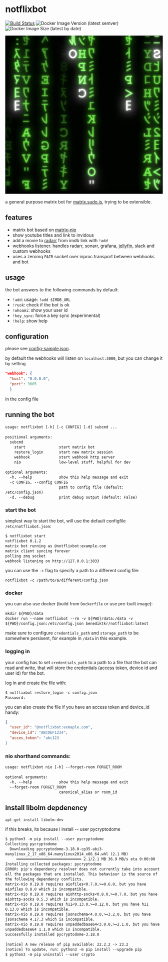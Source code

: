 # notflixbot


[![Build Status](https://jenkins.sudo.is/buildStatus/icon?job=ben%2Fnotflixbot%2Fmain&style=flat-square)](https://jenkins.sudo.is/job/ben/job/notflixbot/job/main/)
![Docker Image Version (latest semver)](https://img.shields.io/docker/v/benediktkr/notflixbot?sort=semver&style=flat-square)
![Docker Image Size (latest by date)](https://img.shields.io/docker/image-size/benediktkr/notflixbot?sort=date&style=flat-square)

![](neo.jpeg)

a general purpose matrix bot for
[matrix.sudo.is](https://matrix.sudo.is), trying to be extensible.

## features

 * matrix bot based on [matrix-nio](https://github.com/poljar/matrix-nio)
 * show youtube titles and link to invidous
 * add a movie to [radarr](https://github.com/Radarr/Radarr) from imdb link with `!add`
 * webhooks listener. handles radarr, sonarr, grafana, [jellyfin](https://github.com/jellyfin/jellyfin-plugin-webhook), slack and custom webhooks
 * uses a zeromq `PAIR` socket over inproc transport between webhooks and bot

## usage

the bot answers to the following commands by default:

 * `!add`: usage: `!add $IMDB_URL`
 * `!ruok`: check if the bot is ok
 * `!whoami`: show your user id
 * `!key_sync`: force a key sync (experimental)
 * `!help`: show help

## configuration

please see [config-sample.json](config-sample.json).

by default the webhooks will listen on `localhost:3000`, but you can change it by setting

```json
"webhook": {
  "host": "0.0.0.0",
  "port": 3005
  }
```

in the config file

## running the bot

```shell
usage: notflixbot [-h] [-c CONFIG] [-d] subcmd ...

positional arguments:
  subcmd
    start               start matrix bot
    restore_login       start new matrix session
    webhook             start webhook http server
    nio                 low-level stuff, helpful for dev

optional arguments:
  -h, --help            show this help message and exit
  -c CONFIG, --config CONFIG
                        path to config file (default: /etc/config.json)
  -d, --debug           print debug output (default: False)
```


### start the bot

simplest way to start the bot, will use the default configfile `/etc/notflixbot.json`:

```shell
$ notflixbot start
notflixbot 0.1.2
matrix bot running as @notflixbot:example.com
matrix client syncing forever
polling zmq socket
webhook listening on http://127.0.0.1:3033
```

you can use the `-c` flag to specify a path to a different config file:

```shell
notflixbot -c /path/to/a/different/config.json
```

### docker

you can also use docker (build from `Dockerfile` or use pre-built image):

```shell
mkdir ${PWD}/data
docker run --name notflixbot --rm -v ${PWD}/data:/data -v ${PWD}/config.json:/etc/config.json benediktkr/notflixbot:latest
```

make sure to configure `credentials_path` and `storage_path` to be
somewhere persisent, for example in `/data` in this example.

### logging in

your config has to set `credentials_path` to a path to a file that the
bot can read and write, that will store the credentials (access token,
device id and user id) for the bot.

log in and create the file with:

```shell
$ notflixbot restore_login -c config.json
Password:
```


you can also create the file if you have an access token and device_id
handy:

```json
{
  "user_id": "@notflixbot:exmaple.com",
  "device_id": "ABCDEF1234",
  "acces_token": "abc123
}
```


### nio shorthand commands:

```
usage: notflixbot nio [-h] --forget-room FORGET_ROOM

optional arguments:
  -h, --help            show this help message and exit
  --forget-room FORGET_ROOM
                        canonical_alias or room_id
```


## install libolm depdenency

```shell
apt-get install libolm-dev
```


if this breaks, its because i install -- user pycryptodome

```console
$ python3 -m pip install --user pycryptodome
Collecting pycryptodome
  Downloading pycryptodome-3.18.0-cp35-abi3-manylinux_2_17_x86_64.manylinux2014_x86_64.whl (2.1 MB)
     ━━━━━━━━━━━━━━━━━━━━━━━━━━━━━ 2.1/2.1 MB 36.9 MB/s eta 0:00:00
Installing collected packages: pycryptodome
ERROR: pip's dependency resolver does not currently take into account all the packages that are installed. This behaviour is the source of the following dependency conflicts.
matrix-nio 0.19.0 requires aiofiles<0.7.0,>=0.6.0, but you have aiofiles 0.8.0 which is incompatible.
matrix-nio 0.19.0 requires aiohttp-socks<0.8.0,>=0.7.0, but you have aiohttp-socks 0.5.3 which is incompatible.
matrix-nio 0.19.0 requires h11<0.13.0,>=0.12.0, but you have h11 0.13.0 which is incompatible.
matrix-nio 0.19.0 requires jsonschema<4.0.0,>=3.2.0, but you have jsonschema 4.17.3 which is incompatible.
matrix-nio 0.19.0 requires unpaddedbase64<3.0.0,>=2.1.0, but you have unpaddedbase64 1.1.0 which is incompatible.
Successfully installed pycryptodome-3.18.0

[notice] A new release of pip available: 22.2.2 -> 23.2
[notice] To update, run: python3 -m pip install --upgrade pip
$ python3 -m pip uninstall --user crypto
```
